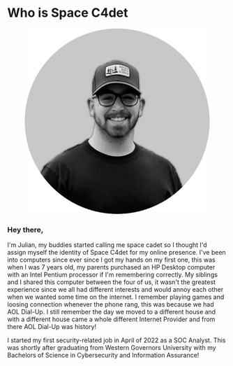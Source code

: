 # Who is Space C4det

<figure><img src=".gitbook/assets/profile-pic (9).png" alt=""><figcaption></figcaption></figure>

### **Hey there,**

I'm Julian, my buddies started calling me space cadet so I thought I'd assign myself the identity of Space C4det for my online presence. I've been into computers since ever since I got my hands on my first one, this was when I was 7 years old, my parents purchased an HP Desktop computer with an Intel Pentium processor if I'm remembering correctly. My siblings and I shared this computer between the four of us, it wasn't the greatest experience since we all had different interests and would annoy each other when we wanted some time on the internet. I remember playing games and loosing connection whenever the phone rang, this was because we had AOL Dial-Up. I still remember the day we moved to a different house and with a different house came a whole different Internet Provider and from there AOL Dial-Up was history!

I started my first security-related job in April of 2022 as a SOC Analyst. This was shortly after graduating from Western Governors University with my Bachelors of Science in Cybersecurity and Information Assurance!
